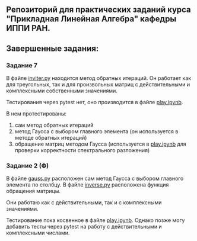 Репозиторий для практических заданий курса "Прикладная Линейная Алгебра" кафедры ИППИ РАН.
---
## Завершенные задания:
### Задание 7
В файле [inviter.py](inviter.py) находится метод обратных итераций. Он работает как для треугольных, 
так и для произвольных матриц с действительными и комплексными собственными значениями.

Тестирования через pytest нет, оно производится в файле [play.ipynb](play.ipynb). 

В нем протестированы:
1) сам метод обратных итераций
2) метод Гаусса с выбором главного элемента (он используется в методе обратных итераций)
3) обращение матриц методом Гаусса (используется в [play.ipynb](play.ipynb) для проверки корректности спектрального разложения)

### Задание 2 (Ф)
В файле [gauss.py](gauss.py) расположен сам метод Гаусса с выбором главного элемента по столбцу.
В файле [inverse.py](inverse.py) расположена функция обращения матрицы.

Они работаю как с действительными, так и с комплексными значениями.

Тестирование пока косвенное в файле [play.ipynb](play.ipynb). 
Однако позже могу добавить тесты через pytest на работу с действительными и комплексными числами.
